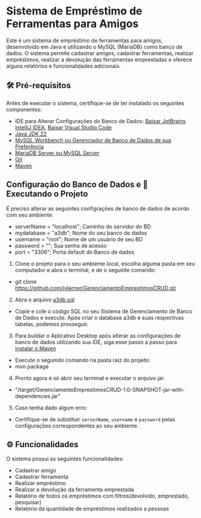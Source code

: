 # Sistema de Empréstimo de Ferramentas para Amigos

Este é um sistema de empréstimo de ferramentas para amigos, desenvolvido em Java e utilizando o MySQL (MariaDB) como banco de dados. O sistema permite cadastrar amigos, cadastrar ferramentas, realizar empréstimos, realizar a devolução das ferramentas emprestadas e oferece alguns relatórios e funcionalidades adicionais.

## 🛠 Pré-requisitos

Antes de executar o sistema, certifique-se de ter instalado os seguintes componentes:
- IDE para Alterar Configurações do Banco de Dados: [Baixar JetBrains IntelliJ IDEA](https://www.jetbrains.com/idea/download/?section=windows), [Baixar Visual Studio Code](https://code.visualstudio.com/download)
- [Java JDK 22](https://www.oracle.com/java/technologies/javase/jdk22-archive-downloads.html)
- [MySQL Workbench ou Gerenciador de Banco de Dados de sua Preferência](https://dev.mysql.com/downloads/workbench/)
- [MariaDB Server ou MySQL Server](https://mariadb.org/download/?t=mariadb&p=mariadb&r=11.3.2&os=windows&cpu=x86_64&pkg=msi&mirror=fder)
- [Git](https://git-scm.com/downloads)
- [Maven](https://maven.apache.org/download.cgi)

## Configuração do Banco de Dados e 🚀 Executando o Projeto

É preciso alterar as seguintes configrações de banco de dados de acordo com seu ambiente:
- serverName = "localhost";    Caminho do servidor do BD
- mydatabase = "a3db";     Nome do seu banco de dados
- username = "root";       Nome de um usuário de seu BD
- password = "";      Sua senha de acesso
- port = "3306"; Porta default do Banco de dados

1. Clone o projeto para o seu ambiente local, escolha alguma pasta em seu computador e abra o terminal, e de o seguinte comando:
- git clone https://github.com/jvlerner/GerenciamentoEmprestimosCRUD.git

   
2. Abra o arquivo [a3db.sql](https://github.com/jvlerner/maven-adm-application/blob/master/a3db.sql)
- Copie e cole o código SQL no seu Sistema de Gerenciamento de Banco de Dados e execute. Após criar o database a3db e suas respectivas tabelas, podemos prosseguir.


3. Para buildar o Aplicativo Desktop após alterar as configurações de banco de dados utilizando sua IDE, siga esse passo a passo para [instalar o Maven](https://maven.apache.org/guides/getting-started/maven-in-five-minutes.html#build-the-project) 
- Execute o seguindo comando na pasta raiz do projeto:
- mvn package

   
4. Pronto agora é só abrir seu terminal e executar o arquivo jar.
- "/target/GerenciamentoEmprestimosCRUD-1.0-SNAPSHOT-jar-with-dependencies.jar"

  
5. Caso tenha dado algum erro:
- Certifique-se de substituir `serverName`, `username` e `password` pelas configurações correspondentes ao seu ambiente.


## ⚙️ Funcionalidades

O sistema possui as seguintes funcionalidades:

- Cadastrar amigo
- Cadastrar ferramenta
- Realizar empréstimo
- Realizar a devolução da ferramenta emprestada
- Relatório de todos os empréstimos com filtros(devolvido, emprestado, pesquisar)
- Relatório da quantidade de empréstimos realizados a pessoas
